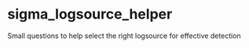 # sigma_logsource_helper
Small questions to help select the right logsource for effective detection

